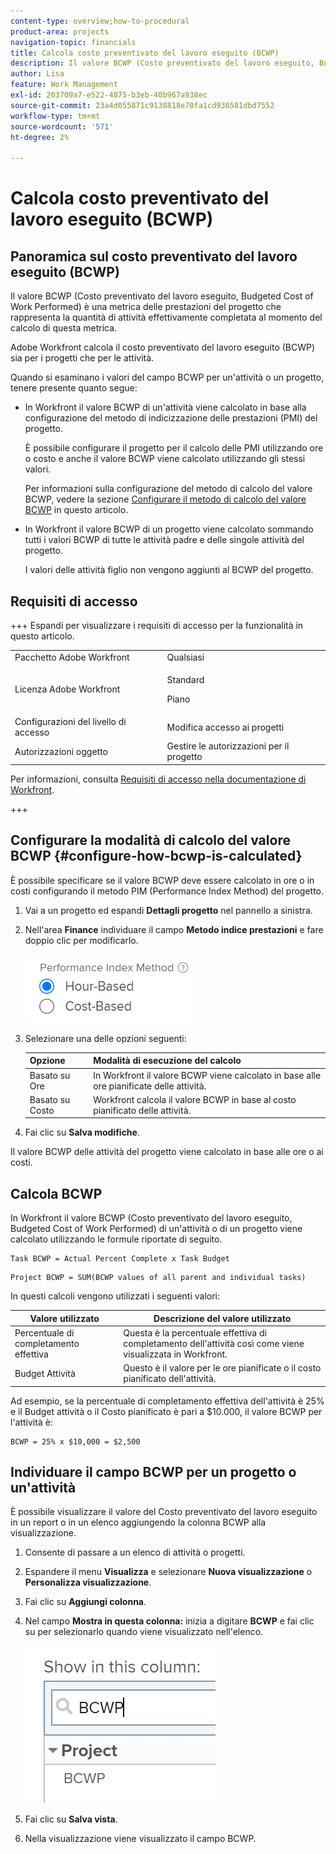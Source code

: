 ```yaml
---
content-type: overview;how-to-procedural
product-area: projects
navigation-topic: financials
title: Calcola costo preventivato del lavoro eseguito (BCWP)
description: Il valore BCWP (Costo preventivato del lavoro eseguito, Budgeted Cost of Work Performed) è una metrica delle prestazioni del progetto che rappresenta la quantità di attività effettivamente completata al momento del calcolo di questa metrica.
author: Lisa
feature: Work Management
exl-id: 203709a7-e522-4875-b3eb-40b967a938ec
source-git-commit: 23a4d055871c9138818e70fa1cd936581dbd7552
workflow-type: tm+mt
source-wordcount: '571'
ht-degree: 2%

---
```


# Calcola costo preventivato del lavoro eseguito (BCWP)

## Panoramica sul costo preventivato del lavoro eseguito (BCWP)

Il valore BCWP (Costo preventivato del lavoro eseguito, Budgeted Cost of Work Performed) è una metrica delle prestazioni del progetto che rappresenta la quantità di attività effettivamente completata al momento del calcolo di questa metrica.

Adobe Workfront calcola il costo preventivato del lavoro eseguito (BCWP) sia per i progetti che per le attività.

Quando si esaminano i valori del campo BCWP per un&#39;attività o un progetto, tenere presente quanto segue:

* In Workfront il valore BCWP di un&#39;attività viene calcolato in base alla configurazione del metodo di indicizzazione delle prestazioni (PMI) del progetto.

  È possibile configurare il progetto per il calcolo delle PMI utilizzando ore o costo e anche il valore BCWP viene calcolato utilizzando gli stessi valori.

  Per informazioni sulla configurazione del metodo di calcolo del valore BCWP, vedere la sezione [Configurare il metodo di calcolo del valore BCWP](#configure-how-bcwp-is-calculated) in questo articolo.

* In Workfront il valore BCWP di un progetto viene calcolato sommando tutti i valori BCWP di tutte le attività padre e delle singole attività del progetto.

  I valori delle attività figlio non vengono aggiunti al BCWP del progetto.

## Requisiti di accesso

+++ Espandi per visualizzare i requisiti di accesso per la funzionalità in questo articolo.

<table style="table-layout:auto"> 
 <col> 
 <col> 
 <tbody> 
  <tr> 
   <td>Pacchetto Adobe Workfront</td> 
   <td>Qualsiasi</td> 
  </tr> 
  <tr> 
   <td>Licenza Adobe Workfront</td> 
   <td>
   <p>Standard</p>
   <p>Piano</p></td> 
  </tr> 
  <tr> 
   <td>Configurazioni del livello di accesso</td> 
   <td>Modifica accesso ai progetti</td> 
  </tr> 
  <tr> 
   <td>Autorizzazioni oggetto</td> 
   <td>Gestire le autorizzazioni per il progetto</td> 
  </tr> 
 </tbody> 
</table>

Per informazioni, consulta [Requisiti di accesso nella documentazione di Workfront](/help/quicksilver/administration-and-setup/add-users/access-levels-and-object-permissions/access-level-requirements-in-documentation.md).

+++

## Configurare la modalità di calcolo del valore BCWP {#configure-how-bcwp-is-calculated}

È possibile specificare se il valore BCWP deve essere calcolato in ore o in costi configurando il metodo PIM (Performance Index Method) del progetto.

1. Vai a un progetto ed espandi **Dettagli progetto** nel pannello a sinistra.
1. Nell&#39;area **Finance** individuare il campo **Metodo indice prestazioni** e fare doppio clic per modificarlo.

   ![Opzioni PIM](assets/pim-options-hour-cost-based-nwe.png)

1. Selezionare una delle opzioni seguenti:

   | Opzione | Modalità di esecuzione del calcolo |
   |---|---|
   | Basato su Ore | In Workfront il valore BCWP viene calcolato in base alle ore pianificate delle attività. |
   | Basato su Costo | Workfront calcola il valore BCWP in base al costo pianificato delle attività. |

1. Fai clic su **Salva modifiche**.

Il valore BCWP delle attività del progetto viene calcolato in base alle ore o ai costi.

## Calcola BCWP

In Workfront il valore BCWP (Costo preventivato del lavoro eseguito, Budgeted Cost of Work Performed) di un&#39;attività o di un progetto viene calcolato utilizzando le formule riportate di seguito.

```
Task BCWP = Actual Percent Complete x Task Budget
```

```
Project BCWP = SUM(BCWP values of all parent and individual tasks)
```

In questi calcoli vengono utilizzati i seguenti valori:

| Valore utilizzato | Descrizione del valore utilizzato |
|---|---|
| Percentuale di completamento effettiva | Questa è la percentuale effettiva di completamento dell&#39;attività così come viene visualizzata in Workfront. |
| Budget Attività | Questo è il valore per le ore pianificate o il costo pianificato dell&#39;attività. |

Ad esempio, se la percentuale di completamento effettiva dell&#39;attività è 25% e il Budget attività o il Costo pianificato è pari a $10.000, il valore BCWP per l&#39;attività è:

```
BCWP = 25% x $10,000 = $2,500
```

## Individuare il campo BCWP per un progetto o un&#39;attività

È possibile visualizzare il valore del Costo preventivato del lavoro eseguito in un report o in un elenco aggiungendo la colonna BCWP alla visualizzazione.

1. Consente di passare a un elenco di attività o progetti.
1. Espandere il menu **Visualizza** e selezionare **Nuova visualizzazione** o **Personalizza visualizzazione**.

1. Fai clic su **Aggiungi colonna**.
1. Nel campo **Mostra in questa colonna:** inizia a digitare **BCWP** e fai clic su per selezionarlo quando viene visualizzato nell&#39;elenco.

   ![BCWP in visualizzazione progetto](assets/bcwp-project-view.png)

1. Fai clic su **Salva vista**.
1. Nella visualizzazione viene visualizzato il campo BCWP.
